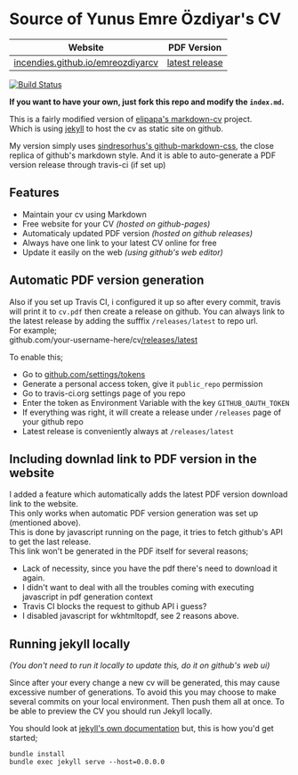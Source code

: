 [incendies.github.io/emreozdiyarcv]: https://incendies.github.io/emreozdiyarcv/
[latest release]: https://github.com/incendies/emreozdiyarcv/releases/latest

# Source of Yunus Emre Özdiyar's CV

| Website                       | PDF Version      |
|----------------------------   |------------------|
| [incendies.github.io/emreozdiyarcv] | [latest release] |

[![Build Status](https://app.travis-ci.com/incendies/emreozdiyarcv.svg?branch=gh-pages)](https://app.travis-ci.com/github/incendies/emreozdiyarcv)

**If you want to have your own, just fork this repo and modify the `index.md`.**

This is a fairly modified version of
[elipapa's markdown-cv](http://elipapa.github.io/markdown-cv) project.  
Which is using [jekyll](https://jekyllrb.com) to host the cv as static site on github.

My version simply uses
[sindresorhus's github-markdown-css](https://github.com/sindresorhus/github-markdown-css), the close
replica of github's markdown style. And it is able to auto-generate a PDF version release through travis-ci (if set up)


## Features
- Maintain your cv using Markdown
- Free website for your CV _(hosted on github-pages)_
- Automaticaly updated PDF version _(hosted on github releases)_
- Always have one link to your latest CV online for free
- Update it easily on the web _(using github's web editor)_


## Automatic PDF version generation

Also if you set up Travis CI, i configured it up so after every commit, travis will print it to `cv.pdf` then create a release on github. You can always link to the latest release by adding the sufffix `/releases/latest` to repo url.  
For example;  
github.com/your-username-here/cv[/releases/latest](https://github.com/eralpkaraduman/cv/releases/latest)

To enable this;  
- Go to [github.com/settings/tokens](https://github.com/settings/tokens)
- Generate a personal access token, give it `public_repo` permission
- Go to travis-ci.org settings page of you repo
- Enter the token as Environment Variable with the key `GITHUB_OAUTH_TOKEN`
- If everything was right, it will create a release under `/releases` page of your github repo
- Latest release is conveniently always at `/releases/latest`


## Including downlad link to PDF version in the website

I added a feature which automatically adds the latest PDF version download link to the website.   
This only works when automatic PDF version generation was set up (mentioned above).   
This is done by javascript running on the page, it tries to fetch github's API to get the last release.  
This link won't be generated in the PDF itself for several reasons;  
- Lack of necessity, since you have the pdf there's need to download it again.
- I didn't want to deal with all the troubles coming with executing javascript in pdf generation context
- Travis CI blocks the request to github API i guess?
- I disabled javascript for wkhtmltopdf, see 2 reasons above.


## Running jekyll locally

*(You don't need to run it locally to update this, do it on github's web ui)*    

Since after your every change a new cv will be generated, this may cause excessive number of generations. To avoid this you may choose to make several commits on your local environment. Then push them all at once. To be able to preview the CV you should run Jekyll locally.

You should look at [jekyll's own documentation](https://jekyllrb.com/docs) but,
this is how you'd get started;  

`bundle install`  
`bundle exec jekyll serve --host=0.0.0.0`
